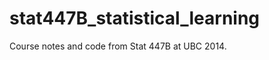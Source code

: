 stat447B_statistical_learning
=============================

Course notes and code from Stat 447B at UBC 2014.
